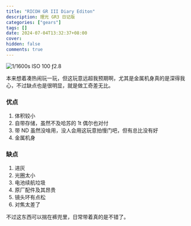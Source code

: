 ```yaml
---
title: "RICOH GR III Diary Editon"
description: 理光 GR3 日记版
categories: ["gears"]
tags: []
date: 2024-07-04T13:32:37+08:00
cover:
hidden: false
comments: true
---
```


![1/1600s ISO 100 ƒ2.8](https://static.fatesinger.com/2024/07/g207tvqnoxga1xo7.jpg)

本来想着凑热闹玩一玩，但这玩意远超我预期啊，尤其是金属机身真的是深得我心，不过缺点也是很明显，就是做工奇差无比。

### 优点

1. 体积较小
2. 自带存储，虽然不及哈苏的 1t 偶尔也对付
3. 带 ND 虽然没啥用，没人会用这玩意拍慢门吧，但有总比没有好
4. 金属机身

### 缺点

1. 进灰
2. 光圈太小
3. 电池续航垃圾
4. 原厂配件及其昂贵
5. 镜头环有点松
6. 对焦太差了

不过这东西可以揣在裤兜里，日常带着真的是不错了。
